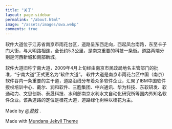 ```yaml
---
title: "关于"
layout: page-sidebar
permalink: "/about.html"
image: "/assets/images/swa.webp"
comments: true
---
```


软件大道位于江苏省南京市雨花台区，道路呈东西走向，西起凤台南路，东至卡子门大街，与大明路相连，全长约5.3公里，是南京重要的科技一条街。道路两端分别是河西新城和南部新城。

软件大道旧称宁南大道，2009年4月上旬经由南京市民政局地名主管部门的批准，“宁南大道”正式更名为“软件大道”。 软件大道是南京市雨花台区中国（南京）软件谷内一条重要的主干道，道路沿线分布着众多软件企业，汇聚了IBM中国软件授权培训中心、戴尔、润和软件、三胞集团、中兴通讯、华为科技、东软研发、软通动力、文思创新、泰晟科技、水利部南京水利水文自动化研究所等国内外知名软件企业。该条道路的定位是桂花大道，道路绿化树种以桂花为主。


Made by <i class="fa fa-heart text-danger">[@君敕](https://weibo.com/halfg0d)</i> .

<div>
    Made with <a target="_blank" class="text-dark font-weight-bold" href="https://www.wowthemes.net/mundana-jekyll-theme/"> Mundana Jekyll Theme </a>
</div>
